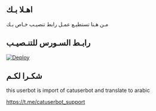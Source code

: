 ## اهـلا بـك
مـن هـنا تستطيـع عمـل رابط تنصيـب خـاص بـك

## رابـط السـورس للتنـصيـب

[![Deploy](https://www.herokucdn.com/deploy/button.svg)](https://heroku.com/deploy?template=https://github.com/SAMSAMOAM/jmthon)

## شكـرا لكـم 


this userbot is import of catuserbot and translate to arabic

https://t.me/catuserbot_support

